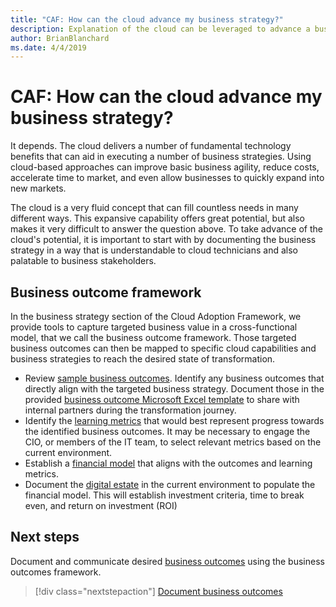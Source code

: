 ```yaml
---
title: "CAF: How can the cloud advance my business strategy?"
description: Explanation of the cloud can be leveraged to advance a business strategy
author: BrianBlanchard
ms.date: 4/4/2019
---
```


<!-- markdownlint-disable MD026 -->

# CAF: How can the cloud advance my business strategy?

It depends. The cloud delivers a number of fundamental technology benefits that can aid in executing a number of business strategies. Using cloud-based approaches can improve basic business agility, reduce costs, accelerate time to market, and even allow businesses to quickly expand into new markets.

The cloud is a very fluid concept that can fill countless needs in many different ways. This expansive capability offers great potential, but also makes it very difficult to answer the question above. To take advance of the cloud's potential, it is important to start with by documenting the business strategy in a way that is understandable to cloud technicians and also palatable to business stakeholders.

## Business outcome framework

In the business strategy section of the Cloud Adoption Framework, we provide tools to capture targeted business value in a cross-functional model, that we call the business outcome framework. Those targeted business outcomes can then be mapped to specific cloud capabilities and business strategies to reach the desired state of transformation.

- Review [sample business outcomes](business-outcomes/index.md). Identify any business outcomes that directly align with the targeted business strategy. Document those in the provided [business outcome Microsoft Excel template](https://archcenter.blob.core.windows.net/cdn/business-outcome-template.xlsx) to share with internal partners during the transformation journey.
- Identify the [learning metrics](learning-metrics.md) that would best represent progress towards the identified business outcomes. It may be necessary to engage the CIO, or members of the IT team, to select relevant metrics based on the current environment.
- Establish a [financial model](financial-models.md) that aligns with the outcomes and learning metrics.
- Document the [digital estate](../digital-estate/overview.md) in the current environment to populate the financial model. This will establish investment criteria, time to break even, and return on investment (ROI)

## Next steps

Document and communicate desired [business outcomes](business-outcomes/overview.md) using the business outcomes framework.

> [!div class="nextstepaction"]
> [Document business outcomes](business-outcomes/overview.md)
